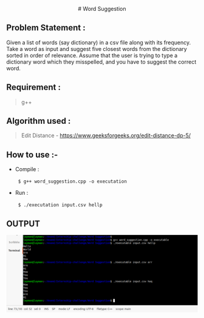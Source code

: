<p align="center"> # Word Suggestion </p>

## Problem Statement :
  Given a list of words (say dictionary) in a csv file along with its frequency. Take a word as input
  and suggest five closest words from the dictionary sorted in order of relevance.
  Assume that the user is trying to type a dictionary word which they misspelled, and you have to
  suggest the correct word.
 
 ## Requirement : 
  > g++ 
 
 ## Algorithm used :
  > Edit Distance - https://www.geeksforgeeks.org/edit-distance-dp-5/
 
 ## How to use :- 
 - Compile :

   ` $ g++ word_suggestion.cpp -o executation`
 - Run :

   ` $ ./executation input.csv hellp` 

## OUTPUT
  ![output](https://raw.githubusercontent.com/anandhere8/Internship-challenge/main/Word%20Suggestion/img/img.png?token=AJ6E5KBMMKDG7XJHWKT66ELANCAAU)
